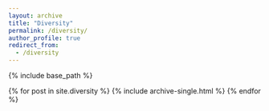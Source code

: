```yaml
---
layout: archive
title: "Diversity"
permalink: /diversity/
author_profile: true
redirect_from:
  - /diversity
---
```


{% include base_path %}


{% for post in site.diversity %}
  {% include archive-single.html %}
{% endfor %}
